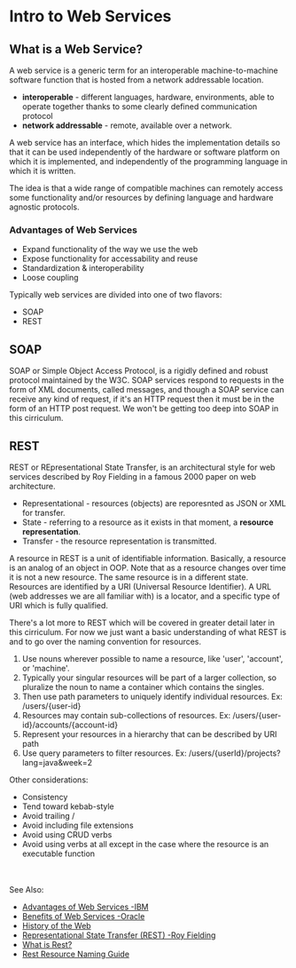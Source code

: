 # Intro to Web Services

## What is a Web Service?
A web service is a generic term for an interoperable machine-to-machine software function that is hosted from a network addressable location.  
 - **interoperable** - different languages, hardware, environments, able to operate together thanks to some clearly defined communication protocol
 - **network addressable** - remote, available over a network.
  
A web service has an interface, which hides the implementation details so that it can be used independently of the hardware or software platform on which it is implemented, and independently of the programming language in which it is written.  
  
The idea is that a wide range of compatible machines can remotely access some functionality and/or resources by defining language and hardware agnostic protocols. 

### Advantages of Web Services
 - Expand functionality of the way we use the web
 - Expose functionality for accessability and reuse
 - Standardization & interoperability
 - Loose coupling
  
Typically web services are divided into one of two flavors:
 - SOAP
 - REST

## SOAP
SOAP or Simple Object Access Protocol, is a rigidly defined and robust protocol maintained by the W3C. SOAP services respond to requests in the form of XML documents, called messages, and though a SOAP service can receive any kind of request, if it's an HTTP request then it must be in the form of an HTTP post request. We won't be getting too deep into SOAP in this cirriculum.

## REST
REST or REpresentational State Transfer, is an architectural style for web services described by Roy Fielding in a famous 2000 paper on web architecture.
 - Representational - resources (objects) are reporesnted as JSON or XML for transfer.
 - State - referring to a resource as it exists in that moment, a **resource representation**.
 - Transfer - the resource representation is transmitted.

A resource in REST is a unit of identifiable information. Basically, a resource is an analog of an object in OOP. Note that as a resource changes over time it is not a new resource. The same resource is in a different state. Resources are identified by a URI (Universal Resource Identifier). A URL (web addresses we are all familiar with) is a locator, and a specific type of URI which is fully qualified.  
  
There's a lot more to REST which will be covered in greater detail later in this cirriculum. For now we just want a basic understanding of what REST is and to go over the naming convention for resources.  

1. Use nouns wherever possible to name a resource, like 'user', 'account', or 'machine'.
2. Typically your singular resources will be part of a larger collection, so pluralize the noun to name a container which contains the singles.
3. Then use path parameters to uniquely identify individual resources. Ex: /users/{user-id}
4. Resources may contain sub-collections of resources. Ex: /users/{user-id}/accounts/{account-id}
5. Represent your resources in a hierarchy that can be described by URI path
6. Use query parameters to filter resources. Ex: /users/{userId}/projects?lang=java&week=2
  
Other considerations:
 - Consistency
 - Tend toward kebab-style
 - Avoid trailing /
 - Avoid including file extensions
 - Avoid using CRUD verbs
 - Avoid using verbs at all except in the case where the resource is an executable function
  



<BR><BR>See Also:
 - [Advantages of Web Services -IBM](https://www.ibm.com/docs/en/ztpf/1.1.0.15?topic=services-advantages-web)
 - [Benefits of Web Services -Oracle](https://docs.oracle.com/cd/B14099_19/web.1012/b14027/intro.htm#i1018810)
 - [History of the Web](https://home.cern/science/computing/birth-web/short-history-web)
 - [Representational State Transfer (REST) -Roy Fielding](https://www.ics.uci.edu/~fielding/pubs/dissertation/rest_arch_style.htm)
 - [What is Rest?](https://restfulapi.net/)
 - [Rest Resource Naming Guide](https://restfulapi.net/resource-naming/)


